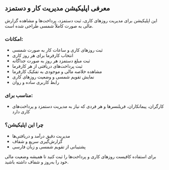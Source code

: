 ## معرفی اپلیکیشن مدیریت کار و دستمزد

این اپلیکیشن برای مدیریت روزهای کاری، ثبت دستمزد، پرداخت‌ها و مشاهده گزارش مالی به صورت کاملاً شمسی طراحی شده است.

### امکانات:

- ثبت روزهای کاری و ساعات کار به صورت شمسی
- انتخاب کارفرما برای هر روز کاری
- ثبت مبلغ دستمزد هر روز به صورت جداگانه
- ثبت پرداخت‌های دریافتی از هر کارفرما
- مشاهده خلاصه مالی و موجودی به تفکیک کارفرما
- نمایش تقویم شمسی و وضعیت روزهای کاری
- رابط کاربری ساده و روان

### مناسب برای:

- کارگران، پیمانکاران، فریلنسرها و هر فردی که نیاز به مدیریت دستمزد و پرداخت‌های کاری دارد

### چرا این اپلیکیشن؟

- مدیریت دقیق درآمد و دریافتی‌ها
- گزارش‌گیری سریع و شفاف
- پشتیبانی از تقویم شمسی و زبان فارسی

برای استفاده کافیست روزهای کاری و پرداخت‌ها را ثبت کنید تا همیشه وضعیت مالی خود را به‌روز و شفاف داشته باشید.
